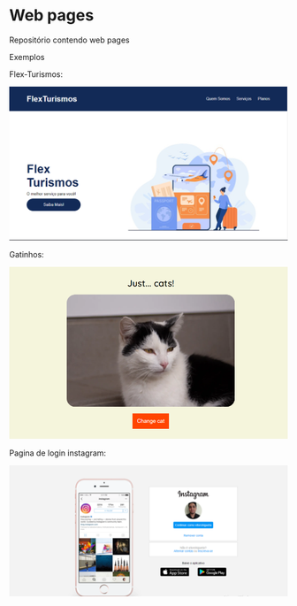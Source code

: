 # Web pages

Repositório contendo web pages

Exemplos

Flex-Turismos:

![Exemplo](./assets/flex-turismos.PNG)

Gatinhos:

![Exemplo](./assets/gatinhos-api.PNG)

Pagina de login instagram:

![Exemplo](./assets/instagram.PNG)